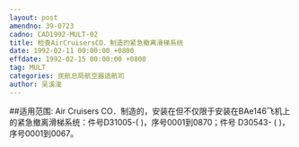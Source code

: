 ```yaml
---
layout: post
amendno: 39-0723
cadno: CAD1992-MULT-02
title: 检查AirCruisersCO．制造的紧急撤离滑梯系统
date: 1992-02-11 00:00:00 +0800
effdate: 1992-02-15 00:00:00 +0800
tag: MULT
categories: 民航总局航空器适航司
author: 吴溪浚
---
```


##适用范围:
Air Cruisers CO．制造的，安装在但不仅限于安装在BAe146飞机上的紧急撤离滑梯系统：件号D31005-( )，序号0001到0870；件号 D30543- ( )，序号0001到0067。

